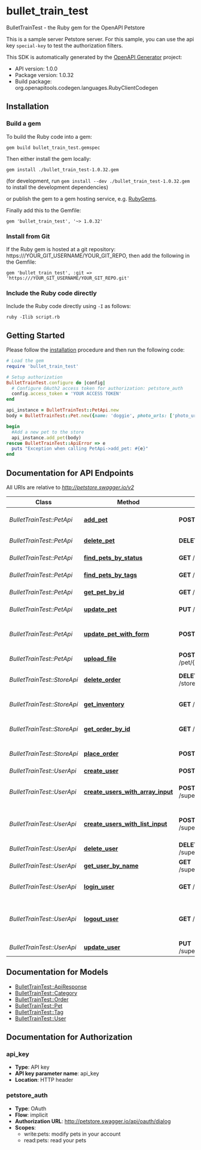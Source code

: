 # bullet_train_test

BulletTrainTest - the Ruby gem for the OpenAPI Petstore

This is a sample server Petstore server. For this sample, you can use the api key `special-key` to test the authorization filters.

This SDK is automatically generated by the [OpenAPI Generator](https://openapi-generator.tech) project:

- API version: 1.0.0
- Package version: 1.0.32
- Build package: org.openapitools.codegen.languages.RubyClientCodegen

## Installation

### Build a gem

To build the Ruby code into a gem:

```shell
gem build bullet_train_test.gemspec
```

Then either install the gem locally:

```shell
gem install ./bullet_train_test-1.0.32.gem
```

(for development, run `gem install --dev ./bullet_train_test-1.0.32.gem` to install the development dependencies)

or publish the gem to a gem hosting service, e.g. [RubyGems](https://rubygems.org/).

Finally add this to the Gemfile:

    gem 'bullet_train_test', '~> 1.0.32'

### Install from Git

If the Ruby gem is hosted at a git repository: https:///YOUR_GIT_USERNAME/YOUR_GIT_REPO, then add the following in the Gemfile:

    gem 'bullet_train_test', :git => 'https:///YOUR_GIT_USERNAME/YOUR_GIT_REPO.git'

### Include the Ruby code directly

Include the Ruby code directly using `-I` as follows:

```shell
ruby -Ilib script.rb
```

## Getting Started

Please follow the [installation](#installation) procedure and then run the following code:

```ruby
# Load the gem
require 'bullet_train_test'

# Setup authorization
BulletTrainTest.configure do |config|
  # Configure OAuth2 access token for authorization: petstore_auth
  config.access_token = 'YOUR ACCESS TOKEN'
end

api_instance = BulletTrainTest::PetApi.new
body = BulletTrainTest::Pet.new({name: 'doggie', photo_urls: ['photo_urls_example']}) # Pet | Pet object that needs to be added to the store

begin
  #Add a new pet to the store
  api_instance.add_pet(body)
rescue BulletTrainTest::ApiError => e
  puts "Exception when calling PetApi->add_pet: #{e}"
end

```

## Documentation for API Endpoints

All URIs are relative to *http://petstore.swagger.io/v2*

Class | Method | HTTP request | Description
------------ | ------------- | ------------- | -------------
*BulletTrainTest::PetApi* | [**add_pet**](docs/PetApi.md#add_pet) | **POST** /pet | Add a new pet to the store
*BulletTrainTest::PetApi* | [**delete_pet**](docs/PetApi.md#delete_pet) | **DELETE** /pet/{petId} | Deletes a pet
*BulletTrainTest::PetApi* | [**find_pets_by_status**](docs/PetApi.md#find_pets_by_status) | **GET** /pet/findByStatus | Finds Pets by status
*BulletTrainTest::PetApi* | [**find_pets_by_tags**](docs/PetApi.md#find_pets_by_tags) | **GET** /pet/findByTags | Finds Pets by tags
*BulletTrainTest::PetApi* | [**get_pet_by_id**](docs/PetApi.md#get_pet_by_id) | **GET** /pet/{petId} | Find pet by ID
*BulletTrainTest::PetApi* | [**update_pet**](docs/PetApi.md#update_pet) | **PUT** /pet | Update an existing pet
*BulletTrainTest::PetApi* | [**update_pet_with_form**](docs/PetApi.md#update_pet_with_form) | **POST** /pet/{petId} | Updates a pet in the store with form data
*BulletTrainTest::PetApi* | [**upload_file**](docs/PetApi.md#upload_file) | **POST** /pet/{petId}/uploadImage | uploads an image
*BulletTrainTest::StoreApi* | [**delete_order**](docs/StoreApi.md#delete_order) | **DELETE** /store/order/{orderId} | Delete purchase order by ID
*BulletTrainTest::StoreApi* | [**get_inventory**](docs/StoreApi.md#get_inventory) | **GET** /store/inventory | Returns pet inventories by status
*BulletTrainTest::StoreApi* | [**get_order_by_id**](docs/StoreApi.md#get_order_by_id) | **GET** /store/order/{orderId} | Find purchase order by ID
*BulletTrainTest::StoreApi* | [**place_order**](docs/StoreApi.md#place_order) | **POST** /store/order | Place an order for a pet
*BulletTrainTest::UserApi* | [**create_user**](docs/UserApi.md#create_user) | **POST** /user | Create user
*BulletTrainTest::UserApi* | [**create_users_with_array_input**](docs/UserApi.md#create_users_with_array_input) | **POST** /super_user/createWithArray | Creates list of users with given input array
*BulletTrainTest::UserApi* | [**create_users_with_list_input**](docs/UserApi.md#create_users_with_list_input) | **POST** /super_user/createWithList | Creates list of users with given input array
*BulletTrainTest::UserApi* | [**delete_user**](docs/UserApi.md#delete_user) | **DELETE** /super_user/{username} | Delete user
*BulletTrainTest::UserApi* | [**get_user_by_name**](docs/UserApi.md#get_user_by_name) | **GET** /super_user/{username} | Get user by user name
*BulletTrainTest::UserApi* | [**login_user**](docs/UserApi.md#login_user) | **GET** /super_user/login | Logs user into the system
*BulletTrainTest::UserApi* | [**logout_user**](docs/UserApi.md#logout_user) | **GET** /super_user/logout | Logs out current logged in user session
*BulletTrainTest::UserApi* | [**update_user**](docs/UserApi.md#update_user) | **PUT** /super_user/{username} | Updated user


## Documentation for Models

 - [BulletTrainTest::ApiResponse](docs/ApiResponse.md)
 - [BulletTrainTest::Category](docs/Category.md)
 - [BulletTrainTest::Order](docs/Order.md)
 - [BulletTrainTest::Pet](docs/Pet.md)
 - [BulletTrainTest::Tag](docs/Tag.md)
 - [BulletTrainTest::User](docs/User.md)


## Documentation for Authorization


### api_key


- **Type**: API key
- **API key parameter name**: api_key
- **Location**: HTTP header

### petstore_auth


- **Type**: OAuth
- **Flow**: implicit
- **Authorization URL**: http://petstore.swagger.io/api/oauth/dialog
- **Scopes**: 
  - write:pets: modify pets in your account
  - read:pets: read your pets

